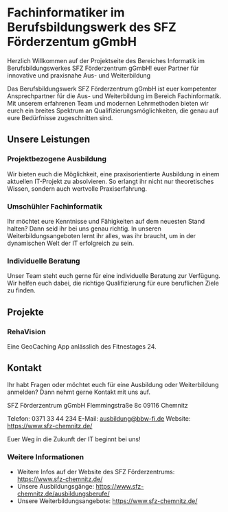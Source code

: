 # Fachinformatiker im Berufsbildungswerk des SFZ Förderzentum gGmbH

Herzlich Willkommen auf der Projektseite des Bereiches Informatik im Berufsbildungswerkes SFZ Förderzentrum gGmbH!
euer Partner für innovative und praxisnahe Aus- und Weiterbildung

Das Berufsbildungswerk SFZ Förderzentrum gGmbH ist euer kompetenter Ansprechpartner für die Aus- und Weiterbildung im Bereich Fachinformatik. Mit unserem erfahrenen Team und modernen Lehrmethoden bieten wir eurch ein breites Spektrum an Qualifizierungsmöglichkeiten, die genau auf eure Bedürfnisse zugeschnitten sind.

## Unsere Leistungen

### Projektbezogene Ausbildung
Wir bieten euch die Möglichkeit, eine praxisorientierte Ausbildung in einem aktuellen IT-Projekt zu absolvieren. So erlangt ihr nicht nur theoretisches Wissen, sondern auch wertvolle Praxiserfahrung.

### Umschühler Fachinformatik 
Ihr möchtet eure Kenntnisse und Fähigkeiten auf dem neuesten Stand halten? Dann seid ihr bei uns genau richtig. In unseren Weiterbildungsangeboten lernt ihr alles, was ihr braucht, um in der dynamischen Welt der IT erfolgreich zu sein.

### Individuelle Beratung
Unser Team steht euch gerne für eine individuelle Beratung zur Verfügung. Wir helfen euch dabei, die richtige Qualifizierung für eure beruflichen Ziele zu finden.

## Projekte

### RehaVision
Eine GeoCaching App anlässlich des Fitnestages 24.


## Kontakt

Ihr habt Fragen oder möchtet euch für eine Ausbildung oder Weiterbildung anmelden? Dann nehmt gerne Kontakt mit uns auf.

SFZ Förderzentrum gGmbH
Flemmingstraße 8c
09116 Chemnitz

Telefon: 0371 33 44 234
E-Mail: ausbildung@bbw-fi.de
Website: https://www.sfz-chemnitz.de/

Euer Weg in die Zukunft der IT beginnt bei uns!

### Weitere Informationen

- Weitere Infos auf der Website des SFZ Förderzentrums: https://www.sfz-chemnitz.de/
- Unsere Ausbildungsgänge: https://www.sfz-chemnitz.de/ausbildungsberufe/
- Unsere Weiterbildungsangebote: https://www.sfz-chemnitz.de/
